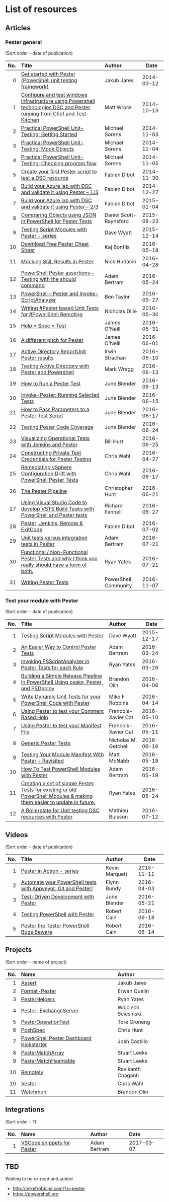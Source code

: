 # List of resources

## Articles

### Pester general
(Sort order - date of publication)

| No. | Title | Author | Date |
|----:|:------|:-------|------|
|0  | [Get started with Pester (PowerShell unit testing framework)](http://www.powershellmagazine.com/2014/03/12/get-started-with-pester-powershell-unit-testing-framework/)| Jakub Jares |2014-03-12 |
| 1 | [Configure and test windows infrastructure using Powershell technologies DSC and Pester running from Chef and Test-Kitchen](http://www.hurryupandwait.io/blog/configure-and-test-windows-infrastructure-using-powershell-technologies-dsc-and-pester-running-from-chef-and-test-kitchen) | Matt Wrock | 2014-10-13|
| 2 | [Practical PowerShell Unit-Testing: Getting Started](https://www.simple-talk.com/sysadmin/powershell/practical-powershell-unit-testing-getting-started) | Michael Sorens | 2014-11-03|
| 3 | [Practical PowerShell Unit-Testing: Mock Objects](https://www.simple-talk.com/sysadmin/powershell/practical-powershell-unit-testing-mock-objects)  | Michael Sorens| 2014-11-04|
| 4 | [Practical PowerShell Unit-Testing: Checking program flow](https://www.simple-talk.com/sysadmin/powershell/practical-powershell-unit-testing-checking-program-flow) | Michael Sorens | 2014-11-05|
| 5 | [Create your first Pester script to test a DSC resource](https://pwrshell.net/create-your-first-pester-script-to-test-a-dsc-resource/)  | Fabien Dibot | 2014-11-30 |
| 6 | [Build your Azure lab with DSC and validate it using Pester – 1/3](https://pwrshell.net/build-your-azure-lab-with-dsc-and-validate-it-using-pester-13/) | Fabien Dibot | 2014-12-27 |
| 7 | [Build your Azure lab with DSC and validate it using Pester – 2/3](https://pwrshell.net/build-your-azure-lab-with-dsc-and-validate-it-using-pester-23/) | Fabien Dibot | 2015-01-04 |
| 8 | [Comparing Objects using JSON in PowerShell for Pester Tests](https://dscottraynsford.wordpress.com/2015/08/23/comparing-objects-using-json-in-powershell-for-pester-tests/) | Daniel Scott-Raynsford | 2015-08-23 |
| 9 | [Testing Script Modules with Pester - series](https://blogs.technet.microsoft.com/heyscriptingguy/2015/12/14/what-is-pester-and-why-should-i-care)  | Dave Wyatt | 2015-12-14|
| 10 | [Download Free Pester Cheat Sheet](https://kajbonfils.com/2016/05/download-free-pester-cheat-sheet) | Kaj Bonfils | 2016-05-18|
| 11 | [Mocking SQL Results in Pester](https://nickhudacin.wordpress.com/2016/04/28/mocking-sql-results-in-pester/) | Nick Hudacin | 2016-04-28|
| 12 | [PowerShell Pester assertions – Testing with the should command](https://4sysops.com/archives/powershell-pester-assertions-testing-with-the-should-command) | Adam Bertram | 2016-05-24|
| 13 | [PowerShell – Pester and Invoke-ScriptAnalyzer](http://bentaylor.work/2016/05/powershell-pester-and-invoke-scriptanalyzer/) | Ben Taylor | 2016-05-27|
| 14 | [Writing #Pester based Unit Tests for #PowerShell Remoting](http://dille.name/blog/2016/05/30/writing-pester-based-unit-tests-for-powershell-remoting/) | Nicholas Dille | 2016-05-30|
| 15 | [Help = Spec = Test](https://jamesone111.wordpress.com/2016/05/31/help-spec-test/)| James O'Neill | 2016-05-31|
| 16 | [A different pitch for Pester](https://jamesone111.wordpress.com/2016/06/01/a-different-pitch-for-pester/) | James O'Neill | 2016-06-01|
| 17 | [Active Directory ReportUnit Pester results](https://pshirwin.wordpress.com/2016/06/10/active-directory-reportunit-pester-results/)  | Irwin Strachan | 2016-06-10|
| 18 | [Testing Active Directory with Pester and Powershell](http://wragg.io/testing-active-directory-with-pester-and-powershell/) | Mark Wragg | 2016-06-13 |
| 19 | [How to Run a Pester Test](https://www.sapien.com/blog/2016/06/13/how-to-run-a-pester-test) | June Blender | 2016-06-13 |
| 20 | [Invoke-Pester: Running Selected Tests](https://www.sapien.com/blog/2016/06/15/invoke-pester-run-selected-tests) | June Blender | 2016-06-15 |
| 21 | [How to Pass Parameters to a Pester Test Script](https://www.sapien.com/blog/2016/06/17/how-to-pass-parameters-to-a-pester-test-script/) | June Blender | 2016-06-17 |
| 22 | [Testing Pester Code Coverage](https://www.sapien.com/blog/2016/06/24/testing-pester-code-coverage/) | June Blender | 2016-06-24 |
| 23 | [Visualizing Operational Tests with Jenkins and Pester](https://scripting.tech/2016/06/25/visualizing-operational-tests-with-jenkins-and-pester/) | Bill Hurt | 2016-06-25 |
| 24 | [Constructing Private Test Credentials for Pester Testing](http://wahlnetwork.com/2016/04/27/private-test-credentials-pester-testing/) | Chris Wahl | 2016-04-27 |
| 25 | [Remediating vSphere Configuration Drift with PowerShell Pester Tests](http://wahlnetwork.com/2016/06/16/remediating-vsphere-configuration-drift-powershell-pester-tests/) | Chris Wahl | 2016-06-17 |
| 26 | [The Pester Pipeline](https://www.automatedops.com/blog/2016/06/21/the-pester-pipeline/) | Christopher Hunt | 2016-06-21|
| 27 | [Using Visual Studio Code to develop VSTS Build Tasks with PowerShell and Pester tests](http://blogs.blackmarble.co.uk/blogs/rfennell/post/2016/06/21/Using-Visual-Studio-Code-to-develop-VSTS-Build-Tasks-with-PowerShell-and-Pester-tests)  | Richard Fennell | 2016-06-27|
| 28 | [Pester, Jenkins, Remote & ExitCode](https://pwrshell.net/pester-jenkins-remote-exitcode/) | Fabien Dibot | 2016-07-02 |
| 29 | [Unit tests versus integration tests in Pester](https://4sysops.com/archives/unit-tests-versus-integration-tests-in-pester/#integration-tests) | Adam Bertram | 2016-07-21|
| 30 | [Functional / Non-Functional Pester Tests and why I think you really should have a form of both.](http://blog.kilasuit.org/2016/07/21/functional-non-functional-pester-tests-and-why-i-think-you-really-should-have-a-form-of-both/) | Ryan Yates | 2016-07-21|
| 31 |[Writing Pester Tests](https://github.com/PowerShell/PowerShell/blob/master/docs/testing-guidelines/WritingPesterTests.md)| PowerShell Community | 2016-11-07|

### Test your module with Pester
(Sort order - date of publication)

| No. | Title | Author | Date |
|----:|:------|:-------|------|
| 1 | [Testing Script Modules with Pester](https://blogs.technet.microsoft.com/heyscriptingguy/2015/12/17/testing-script-modules-with-pester ) | Dave Wyatt | 2015-12-17 |
| 2 | [An Easier Way to Control Pester Tests](http://www.adamtheautomator.com/easier-way-control-pester-tests) | Adam Bertram | 2016-03-24 |
| 3 | [Invoking PSScriptAnalyzer in Pester Tests for each Rule](http://blog.kilasuit.org/2016/03/29/invoking-psscriptanalyzer-in-pester-tests-for-each-rule/) | Ryan Yates | 2016-03-29|[http://blog.kilasuit.org/2016/03/29/invoking-psscriptanalyzer-in-pester-tests-for-each-rule]|
| 4 | [Building a Simple Release Pipeline in PowerShell Using psake, Pester, and PSDeploy](https://devblackops.io/building-a-simple-release-pipeline-in-powershell-using-psake-pester-and-psdeploy/) | Brandon Olin | 2016-04-06|
| 5 | [Write Dynamic Unit Tests for your PowerShell Code with Pester](http://mikefrobbins.com/2016/04/14/write-dynamic-unit-tests-for-your-powershell-code-with-pester)  | Mike F Robbins | 2016-04-14 |
| 6 | [Using Pester to test your Comment Based Help](http://www.lazywinadmin.com/2016/05/using-pester-to-test-your-comment-based.html)  | Francois-Xavier Cat | 2016-05-10 |
|  7 | [Using Pester to test your Manifest File](http://www.lazywinadmin.com/2016/05/using-pester-to-test-your-manifest-file.html) | Francois-Xavier Cat | 2016-05-11 | (http://www.lazywinadmin.com/2016/05/using-pester-to-test-your-manifest-file.html) |
|  8 | [Generic Pester Tests](https://powershell.getchell.org/2016/05/16/generic-pester-tests/) | Nicholas M. Getchell | 2016-06-16 |
|  9 | [Testing Your Module Manifest With Pester - Revisited](http://mattmcnabb.github.io/Pester-For-PowerShell-Gallery) | Matt McNabb | 2016-05-18 |
| 10 | [How To Test PowerShell Modules with Pester](http://mattmcnabb.github.io/Pester-For-PowerShell-Gallery)| Adam Bertram | 2016-05-19 |
| 11 | [Creating a set of simple Pester Tests for existing or old PowerShell Modules & making them easier to update in future.](http://blog.kilasuit.org/2016/05/24/creating-a-set-of-simple-pester-tests-for-existing-or-old-powershell-modules-making-them-easier-to-update-in-future)| Ryan Yates | 2016-05-24 | []
| 12 | [A Boilerplate for Unit testing DSC resources with Pester](http://theshellnut.com/unit-testing-dsc-resources/)  | Mathieu Buisson | 2016-07-12|


## Videos
(Sort order - date of publication)

| No. | Title | Author | Date |
|----:|:------|:-------|------|
| 1 | [Pester in Action - series](https://www.youtube.com/playlist?list=PLOcTmsj9WHDo2_FfKePLaq_mJTcnW_fEJ) | Kevin Marquett | 2015-11-11 |
| 2 | [Automate your PowerShell tests with Appveyor, Git and Pester!](https://flynnbundy.com/2016/04/03/automate-your-powershell-tests-with-appveyor-git-and-pester)| Flynn Bundy | 2016-04-03 |
| 3 | [Test-Driven Development with Pester](https://www.youtube.com/watch?v=gssAtCeMOoo) | June Blender | 2016-05-21 |
| 4 | [Testing PowerShell with Pester](https://www.pluralsight.com/courses/powershell-testing-pester)  | Robert Cain | 2016-06-18 | [https://www.pluralsight.com/courses/powershell-testing-pester]|
| 5 | [Pester the Tester PowerShell Bugs Beware](https://www.youtube.com/watch?v=o4ihc7atwYQ) | Robert Cain | 2016-06-14 |


## Projects
(Sort order - name of project)

| No. | Name | Author |
|----:|:-----|:-------|
|  1 | [Assert](https://github.com/nohwnd/Assert) | Jakub Jares |
|  2 | [Format-Pester](https://github.com/equelin/Format-Pester)  | Erwan Quelin |
|  3 | [PesterHelpers](https://github.com/PowerShellModules/PesterHelpers) | Ryan Yates |
|  4 | [Pester-ExchangeServer](https://github.com/it-praktyk/Pester-ExchangeServer) | Wojciech Sciesinski |
|  5 | [PesterOperationTest](https://github.com/torgro/PesterOperationTest) | Tore Groneng |
|  6 | [PoshSpec](https://github.com/Ticketmaster/poshspec)  | Chris Hunt |
|  7 | [PowerShell Pester Dashboard Kickstarter](https://github.com/doesitscript/PSPesterDashboardKickstarter/tree/develop) | Josh Castillo |
|  8 | [PesterMatchArray](https://github.com/stuartleeks/PesterMatchArray)  | Stuart Leeks |
|  9 | [PesterMatchHashtable](https://github.com/stuartleeks/PesterMatchHashtable) | Stuart Leeks |
| 10 | [Remotely](https://github.com/rchaganti/Remotely) | Ravikanth Chaganti |
| 10 | [Vester](https://github.com/WahlNetwork/Vester) | Chris Wahl |
| 11 | [Watchmen](https://github.com/devblackops/watchmen) | Brandon Olin |

## Integrations
(Sort order - ?)


| No. | Name | Author | Date |
|----:|:-----|:-------|:-----|
|1|[VSCode snippets for Pester](https://powershell.org/forums/topic/vscode-snippets-for-pester/)|Adam Bertram|2017-03-07|

## TBD

Waiting to be re-read and added
- http://mikefrobbins.com/?s=pester
- https://powershell.org



